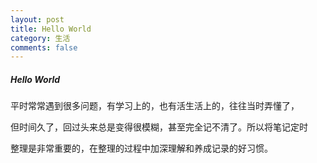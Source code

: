 ```yaml
---
layout: post
title: Hello World
category: 生活
comments: false
---
```



##### Hello World



   平时常常遇到很多问题，有学习上的，也有活生活上的，往往当时弄懂了， 
     
但时间久了，回过头来总是变得很模糊，甚至完全记不清了。所以将笔记定时  

整理是非常重要的，在整理的过程中加深理解和养成记录的好习惯。

